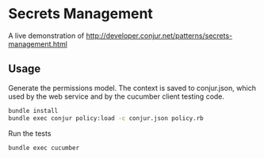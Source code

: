 Secrets Management
==================

A live demonstration of http://developer.conjur.net/patterns/secrets-management.html

Usage
-----

Generate the permissions model. The context is saved to conjur.json, which used by the web service and by the 
cucumber client testing code.

```bash
bundle install
bundle exec conjur policy:load -c conjur.json policy.rb
```

Run the tests

```bash
bundle exec cucumber
```

